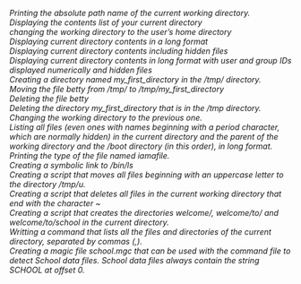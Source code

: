 *Printing the absolute path name of the current working directory.*<br>
*Displaying the contents list of your current directory* <br>
*changing the working directory to the user’s home directory*<br>
*Displaying current directory contents in a long format* <br>
*Displaying current directory contents including hidden files*<br>
*Displaying current directory contents in long format with user and group IDs displayed numerically and hidden files*<br>
*Creating a directory named my_first_directory in the /tmp/ directory.*<br>
*Moving the file betty from /tmp/ to /tmp/my_first_directory*<br>
*Deleting the file betty*<br>
*Deleting the directory my_first_directory that is in the /tmp directory.*<br>
*Changing the working directory to the previous one.*<br>
*Listing all files (even ones with names beginning with a period character, which are normally hidden) in the current directory and the parent of the working directory
 and the /boot directory (in this order), in long format.*<br>
*Printing the type of the file named iamafile.*<br>
*Creating a symbolic link to /bin/ls*<br>
*Creating a script that moves all files beginning with an uppercase letter to the directory /tmp/u.*<br>
*Creating a script that deletes all files in the current working directory that end with the character ~*<br>
*Creating a script that creates the directories welcome/, welcome/to/ and welcome/to/school in the current directory.*<br>
*Writting a command that lists all the files and directories of the current directory, separated by commas (,).*<br>
*Creating a magic file school.mgc that can be used with the command file to detect School data files. School data files always contain the string SCHOOL at offset 0.*
